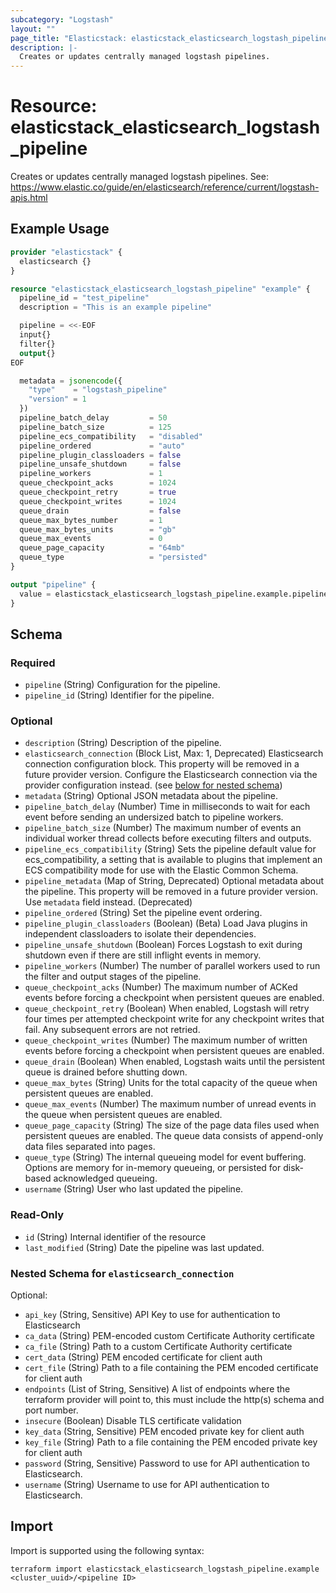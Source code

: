 ```yaml
---
subcategory: "Logstash"
layout: ""
page_title: "Elasticstack: elasticstack_elasticsearch_logstash_pipeline Resource"
description: |-
  Creates or updates centrally managed logstash pipelines.
---
```


# Resource: elasticstack_elasticsearch_logstash_pipeline

Creates or updates centrally managed logstash pipelines. See: https://www.elastic.co/guide/en/elasticsearch/reference/current/logstash-apis.html

## Example Usage

```terraform
provider "elasticstack" {
  elasticsearch {}
}

resource "elasticstack_elasticsearch_logstash_pipeline" "example" {
  pipeline_id = "test_pipeline"
  description = "This is an example pipeline"

  pipeline = <<-EOF
  input{}
  filter{}
  output{}
EOF

  metadata = jsonencode({
    "type"    = "logstash_pipeline"
    "version" = 1
  })
  pipeline_batch_delay         = 50
  pipeline_batch_size          = 125
  pipeline_ecs_compatibility   = "disabled"
  pipeline_ordered             = "auto"
  pipeline_plugin_classloaders = false
  pipeline_unsafe_shutdown     = false
  pipeline_workers             = 1
  queue_checkpoint_acks        = 1024
  queue_checkpoint_retry       = true
  queue_checkpoint_writes      = 1024
  queue_drain                  = false
  queue_max_bytes_number       = 1
  queue_max_bytes_units        = "gb"
  queue_max_events             = 0
  queue_page_capacity          = "64mb"
  queue_type                   = "persisted"
}

output "pipeline" {
  value = elasticstack_elasticsearch_logstash_pipeline.example.pipeline_id
}
```

<!-- schema generated by tfplugindocs -->
## Schema

### Required

- `pipeline` (String) Configuration for the pipeline.
- `pipeline_id` (String) Identifier for the pipeline.

### Optional

- `description` (String) Description of the pipeline.
- `elasticsearch_connection` (Block List, Max: 1, Deprecated) Elasticsearch connection configuration block. This property will be removed in a future provider version. Configure the Elasticsearch connection via the provider configuration instead. (see [below for nested schema](#nestedblock--elasticsearch_connection))
- `metadata` (String) Optional JSON metadata about the pipeline.
- `pipeline_batch_delay` (Number) Time in milliseconds to wait for each event before sending an undersized batch to pipeline workers.
- `pipeline_batch_size` (Number) The maximum number of events an individual worker thread collects before executing filters and outputs.
- `pipeline_ecs_compatibility` (String) Sets the pipeline default value for ecs_compatibility, a setting that is available to plugins that implement an ECS compatibility mode for use with the Elastic Common Schema.
- `pipeline_metadata` (Map of String, Deprecated) Optional metadata about the pipeline. This property will be removed in a future provider version. Use `metadata` field instead. (Deprecated)
- `pipeline_ordered` (String) Set the pipeline event ordering.
- `pipeline_plugin_classloaders` (Boolean) (Beta) Load Java plugins in independent classloaders to isolate their dependencies.
- `pipeline_unsafe_shutdown` (Boolean) Forces Logstash to exit during shutdown even if there are still inflight events in memory.
- `pipeline_workers` (Number) The number of parallel workers used to run the filter and output stages of the pipeline.
- `queue_checkpoint_acks` (Number) The maximum number of ACKed events before forcing a checkpoint when persistent queues are enabled.
- `queue_checkpoint_retry` (Boolean) When enabled, Logstash will retry four times per attempted checkpoint write for any checkpoint writes that fail. Any subsequent errors are not retried.
- `queue_checkpoint_writes` (Number) The maximum number of written events before forcing a checkpoint when persistent queues are enabled.
- `queue_drain` (Boolean) When enabled, Logstash waits until the persistent queue is drained before shutting down.
- `queue_max_bytes` (String) Units for the total capacity of the queue when persistent queues are enabled.
- `queue_max_events` (Number) The maximum number of unread events in the queue when persistent queues are enabled.
- `queue_page_capacity` (String) The size of the page data files used when persistent queues are enabled. The queue data consists of append-only data files separated into pages.
- `queue_type` (String) The internal queueing model for event buffering. Options are memory for in-memory queueing, or persisted for disk-based acknowledged queueing.
- `username` (String) User who last updated the pipeline.

### Read-Only

- `id` (String) Internal identifier of the resource
- `last_modified` (String) Date the pipeline was last updated.

<a id="nestedblock--elasticsearch_connection"></a>
### Nested Schema for `elasticsearch_connection`

Optional:

- `api_key` (String, Sensitive) API Key to use for authentication to Elasticsearch
- `ca_data` (String) PEM-encoded custom Certificate Authority certificate
- `ca_file` (String) Path to a custom Certificate Authority certificate
- `cert_data` (String) PEM encoded certificate for client auth
- `cert_file` (String) Path to a file containing the PEM encoded certificate for client auth
- `endpoints` (List of String, Sensitive) A list of endpoints where the terraform provider will point to, this must include the http(s) schema and port number.
- `insecure` (Boolean) Disable TLS certificate validation
- `key_data` (String, Sensitive) PEM encoded private key for client auth
- `key_file` (String) Path to a file containing the PEM encoded private key for client auth
- `password` (String, Sensitive) Password to use for API authentication to Elasticsearch.
- `username` (String) Username to use for API authentication to Elasticsearch.

## Import

Import is supported using the following syntax:

```shell
terraform import elasticstack_elasticsearch_logstash_pipeline.example <cluster_uuid>/<pipeline ID>
```
